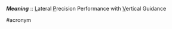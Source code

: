 ***Meaning*** :: <u>L</u>ateral <u>P</u>recision Performance with <u>V</u>ertical Guidance

#acronym